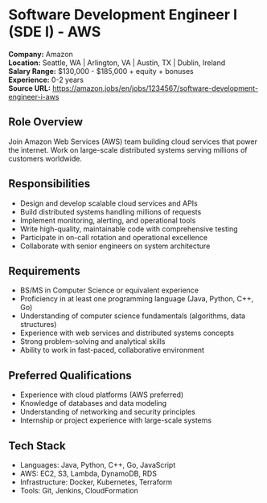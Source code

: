 # Software Development Engineer I (SDE I) - AWS

**Company:** Amazon  
**Location:** Seattle, WA | Arlington, VA | Austin, TX | Dublin, Ireland  
**Salary Range:** $130,000 - $185,000 + equity + bonuses  
**Experience:** 0-2 years  
**Source URL:** https://amazon.jobs/en/jobs/1234567/software-development-engineer-i-aws

## Role Overview
Join Amazon Web Services (AWS) team building cloud services that power the internet. Work on large-scale distributed systems serving millions of customers worldwide.

## Responsibilities
- Design and develop scalable cloud services and APIs
- Build distributed systems handling millions of requests
- Implement monitoring, alerting, and operational tools
- Write high-quality, maintainable code with comprehensive testing
- Participate in on-call rotation and operational excellence
- Collaborate with senior engineers on system architecture

## Requirements
- BS/MS in Computer Science or equivalent experience
- Proficiency in at least one programming language (Java, Python, C++, Go)
- Understanding of computer science fundamentals (algorithms, data structures)
- Experience with web services and distributed systems concepts
- Strong problem-solving and analytical skills
- Ability to work in fast-paced, collaborative environment

## Preferred Qualifications
- Experience with cloud platforms (AWS preferred)
- Knowledge of databases and data modeling
- Understanding of networking and security principles
- Internship or project experience with large-scale systems

## Tech Stack
- Languages: Java, Python, C++, Go, JavaScript
- AWS: EC2, S3, Lambda, DynamoDB, RDS
- Infrastructure: Docker, Kubernetes, Terraform
- Tools: Git, Jenkins, CloudFormation